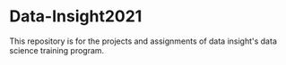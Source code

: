 # Data-Insight2021
This repository is for the projects and assignments of data insight's data science training program.
